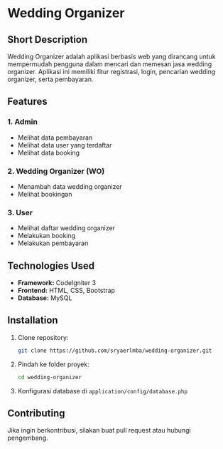 # Wedding Organizer

## Short Description
Wedding Organizer adalah aplikasi berbasis web yang dirancang untuk mempermudah pengguna dalam mencari dan memesan jasa wedding organizer. Aplikasi ini memiliki fitur registrasi, login, pencarian wedding organizer, serta pembayaran.

## Features
### 1. Admin
- Melihat data pembayaran
- Melihat data user yang terdaftar
- Melihat data booking

### 2. Wedding Organizer (WO)
- Menambah data wedding organizer
- Melihat bookingan

### 3. User
- Melihat daftar wedding organizer
- Melakukan booking
- Melakukan pembayaran

## Technologies Used
- **Framework:** CodeIgniter 3
- **Frontend:** HTML, CSS, Bootstrap
- **Database:** MySQL

## Installation
1. Clone repository:
   ```bash
   git clone https://github.com/sryaerlmba/wedding-organizer.git
   ```
2. Pindah ke folder proyek:
   ```bash
   cd wedding-organizer
   ```
3. Konfigurasi database di `application/config/database.php`

## Contributing
Jika ingin berkontribusi, silakan buat pull request atau hubungi pengembang.
